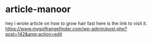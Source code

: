 # article-manoor
hey i wrote article on how to grow hair fast here is the link to visit it. https://www.mygolfrangefinder.com/wp-admin/post.php?post=142&amp;action=edit
